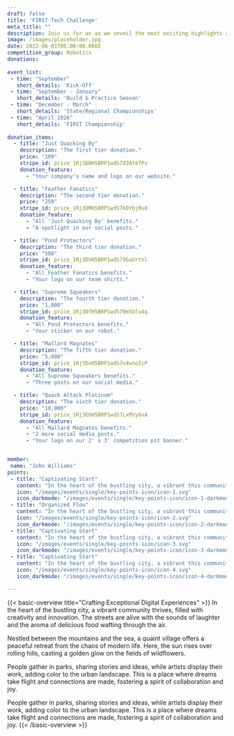 ```yaml
---
draft: false
title: 'FIRST Tech Challenge'
meta_title: ""
description: Join us for an as we unveil the most exciting highlights at our upcoming designer event.
image: /images/placeholder.jpg
date: 2022-06-01T05:00:00.000Z
competition_group: Robotics
donations:
  
event_list:
 - time: "September"
   short_details: 'Kick-Off'
 - time: "September - January"
   short_details: 'Build & Practice Season'
 - time: "December - March"
   short_details: 'State/Regional Championships'
 - time: "April 2026"
   short_details: 'FIRST Championship'
  
donation_items: 
  - title: "Just Quacking By"
    description: "The first tier donation."
    price: "100"
    stripe_id: price_1Rj3DBH5BRP1wdS7d2At8fPv
    donation_feature:
      - "Your company's name and logo on our website."

  - title: "Feather Fanatics"
    description: "The second tier donation."
    price: "250"
    stripe_id: price_1Rj3DMH5BRP1wdS7kDYbjRud
    donation_feature:
      - "All 'Just Quacking By' benefits."
      - "A spotlight in our social posts."

  - title: "Pond Protectors"
    description: "The third tier donation."
    price: "500"
    stripe_id: price_1Rj3DUH5BRP1wdS79GaUrtnl
    donation_feature:
      - "All Feather Fanatics benefits."
      - "Your logo on our team shirts."

  - title: "Supreme Squeakers"
    description: "The fourth tier donation."
    price: "1,000"
    stripe_id: price_1Rj3DfH5BRP1wdS70mSblvAq
    donation_feature:
      - "All Pond Protectors benefits."
      - "Your sticker on our robot."

  - title: "Mallard Magnates"
    description: "The fifth tier donation."
    price: "5,000"
    stripe_id: price_1Rj3DxH5BRP1wdS7v4wnoIcP
    donation_feature:
      - "All Supreme Squeakers benefits."
      - "Three posts on our social media."

  - title: "Quack Attack Platinum"
    description: "The sixth tier donation."
    price: "10,000"
    stripe_id: price_1Rj3E6H5BRP1wdS7LxMVy6vA
    donation_feature:
      - "All Mallard Magnates benefits."
      - "2 more social media posts."
      - "Your logo on our 2' x 3' competition pit banner."


member: 
 name: "John Williams"
points:
 - title: "Captivating Start"
   content: "In the heart of the bustling city, a vibrant this community thrives, filled with creativity."
   icon: "/images/events/single/key-points-icon/icon-1.svg"
   icon_darkmode: "/images/events/single/key-points-icon/icon-1-darkmode.svg"
 - title: "Organized Flow"
   content: "In the heart of the bustling city, a vibrant this community thrives, filled with creativity."
   icon: "/images/events/single/key-points-icon/icon-2.svg"
   icon_darkmode: "/images/events/single/key-points-icon/icon-2-darkmode.svg"
 - title: "Captivating Start"
   content: "In the heart of the bustling city, a vibrant this community thrives, filled with creativity."
   icon: "/images/events/single/key-points-icon/icon-3.svg"
   icon_darkmode: "/images/events/single/key-points-icon/icon-3-darkmode.svg"
 - title: "Captivating Start"
   content: "In the heart of the bustling city, a vibrant this community thrives, filled with creativity."
   icon: "/images/events/single/key-points-icon/icon-4.svg"
   icon_darkmode: "/images/events/single/key-points-icon/icon-4-darkmode.svg"

---
```


{{< basic-overview title="Crafting Exceptional Digital Experiences" >}}
In the heart of the bustling city, a vibrant community thrives,
filled with creativity and innovation. The streets are alive with
the sounds of laughter and the aroma of delicious food wafting
through the air.

Nestled between the mountains and the sea, a quaint village offers
a peaceful retreat from the chaos of modern life. Here, the sun
rises over rolling hills, casting a golden glow on the fields of
wildflowers.

People gather in parks, sharing stories and ideas, while artists
display their work, adding color to the urban landscape. This is a
place where dreams take flight and connections are made, fostering
a spirit of collaboration and joy.

People gather in parks, sharing stories and ideas, while artists
display their work, adding color to the urban landscape. This is a
place where dreams take flight and connections are made, fostering
a spirit of collaboration and joy.
{{< /basic-overview >}}
